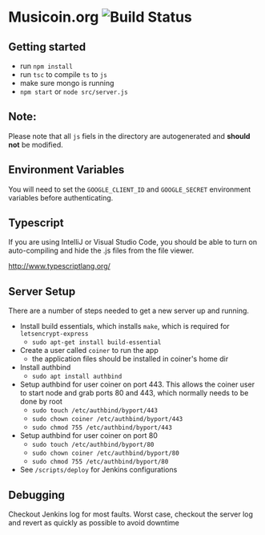# Musicoin.org ![Build Status](https://circleci.com/gh/Varunram/musicoin.org.svg?style=shield&circle-token=0fcff59380b4901125cf66e4d37a8a05c03649b1)


## Getting started

 * run `npm install`
 * run `tsc` to compile `ts` to `js`
 * make sure mongo is running
 * `npm start` or `node src/server.js`

## Note:
Please note that all `js` fiels in the directory are autogenerated and **should not** be modified.

## Environment Variables

You will need to set the `GOOGLE_CLIENT_ID` and `GOOGLE_SECRET` environment
variables before authenticating.   

## Typescript

If you are using IntelliJ or Visual Studio Code, you should be
able to turn on auto-compiling and hide the .js files from the
file viewer.  

http://www.typescriptlang.org/

## Server Setup
There are a number of steps needed to get a new server up and running.  

- Install build essentials, which installs `make`, which is required for `letsencrypt-express`
  - `sudo apt-get install build-essential`
- Create a user called `coiner` to run the app
  - the application files should be installed in coiner's home dir
- Install authbind
  - `sudo apt install authbind`
- Setup authbind for user coiner on port 443.  This allows the coiner user to start node and grab ports 80 and 443, which normally needs to be done by root
  - `sudo touch /etc/authbind/byport/443`
  - `sudo chown coiner /etc/authbind/byport/443`
  - `sudo chmod 755 /etc/authbind/byport/443`
- Setup authbind for user coiner on port 80  
  - `sudo touch /etc/authbind/byport/80`
  - `sudo chown coiner /etc/authbind/byport/80`
  - `sudo chmod 755 /etc/authbind/byport/80`
- See `/scripts/deploy` for Jenkins configurations

## Debugging
Checkout Jenkins log for most faults. Worst case, checkout the server log and revert as quickly as possible to avoid downtime
